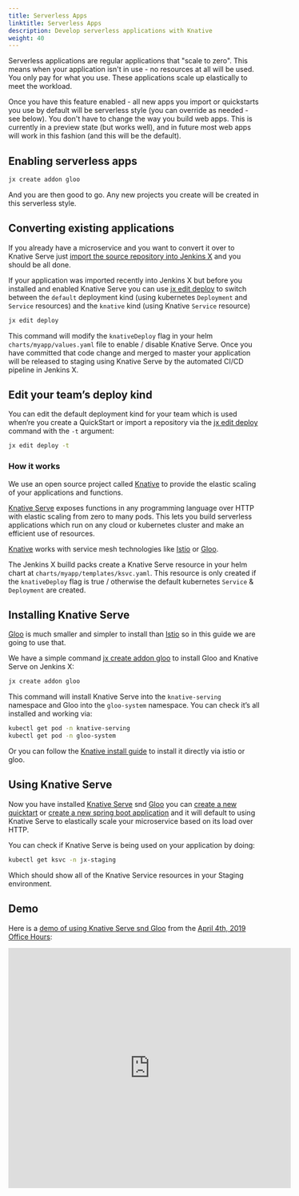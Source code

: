 ```yaml
---
title: Serverless Apps
linktitle: Serverless Apps
description: Develop serverless applications with Knative
weight: 40
---
```


Serverless applications are regular applications that "scale to zero". This means when your application isn't in use - no resources at all will be used. You only pay for what you use. These applications scale up elastically to meet the workload.

Once you have this feature enabled - all new apps you import or quickstarts you use by default will be serverless style (you can override as needed - see below). You don't have to change the way you build web apps. This is currently in a preview state (but works well), and in future most web apps will work in this fashion (and this will be the default).

## Enabling serverless apps

```sh
jx create addon gloo
```

And you are then good to go. Any new projects you create will be created in this serverless style.


## Converting existing applications

If you already have a microservice and you want to convert it over to Knative Serve just [import the source repository into Jenkins X](/docs/using-jx/common-tasks/import/) and you should be all done.

If your application was imported recently into Jenkins X but before you installed and enabled Knative Serve you can use [jx edit deploy](/commands/jx_edit_deploy) to switch between the `default` deployment kind (using kubernetes `Deployment` and `Service` resources) and the `knative` kind (using Knative `Service` resource)

```sh
jx edit deploy
```

This command will modify the `knativeDeploy` flag in your helm `charts/myapp/values.yaml` file to enable / disable Knative Serve. Once you have committed that code change and merged to master your application will be released to staging using Knative Serve by the automated CI/CD pipeline in Jenkins X.


## Edit your team’s deploy kind

You can edit the default deployment kind for your team which is used when’re you create a QuickStart or import a repository via the [jx edit deploy](/commands/jx_edit_deploy) command with the `-t` argument:

```sh
jx edit deploy -t
```


### How it works

We use an open source project called [Knative](https://www.knative.dev/) to provide the elastic scaling of your applications and functions.

[Knative Serve](https://www.knative.dev/) exposes functions in any programming language over HTTP with elastic scaling from zero to many pods. This lets you build serverless applications which run on any cloud or kubernetes cluster and make an efficient use of resources.

[Knative](https://www.knative.dev/) works with service mesh technologies like [Istio](https://istio.io/) or [Gloo](https://gloo.solo.io/).

The Jenkins X builld packs create a Knative Serve resource in your helm chart at `charts/myapp/templates/ksvc.yaml`. This resource is only created if the `knativeDeploy` flag is true / otherwise the default kubernetes `Service` & `Deployment` are created.



## Installing Knative Serve

[Gloo](https://gloo.solo.io/) is much smaller and simpler to install than [Istio](https://istio.io/) so in this guide we are going to use that.

We have a simple command [jx create addon gloo](/commands/jx_create_addon_gloo/) to install Gloo and Knative Serve on Jenkins X:

```sh
jx create addon gloo
```
This command will install Knative Serve into the `knative-serving` namespace and Gloo into the `gloo-system` namespace. You can check it’s all installed and working via:

```sh
kubectl get pod -n knative-serving
kubectl get pod -n gloo-system
```

Or you can follow the [Knative install guide](https://www.knative.dev/docs/install/) to install it directly via istio or gloo.

## Using Knative Serve

Now you have installed [Knative Serve](https://www.knative.dev/) snd [Gloo](https://gloo.solo.io/) you can [create a new quicktart](/docs/getting-started/first-project/create-quickstart/) or [create a new spring boot application](developing/create-spring/) and it will default to using Knative Serve to elastically scale your microservice based on its load over HTTP.

You can check if Knative Serve is being used on your application by doing:

```sh
kubectl get ksvc -n jx-staging
```
Which should show all of the Knative Service resources in your Staging environment.



## Demo

Here is a [demo of using Knative Serve snd Gloo](https://youtu.be/eYIaz_plUOw?t=1980) from the [April 4th, 2019](/community/april-4/) [Office Hours](/community/):

<iframe width="565" height="480" src="https://www.youtube.com/embed/eYIaz_plUOw" frameborder="0" allow="accelerometer; autoplay; encrypted-media; gyroscope; picture-in-picture" allowfullscreen></iframe>

